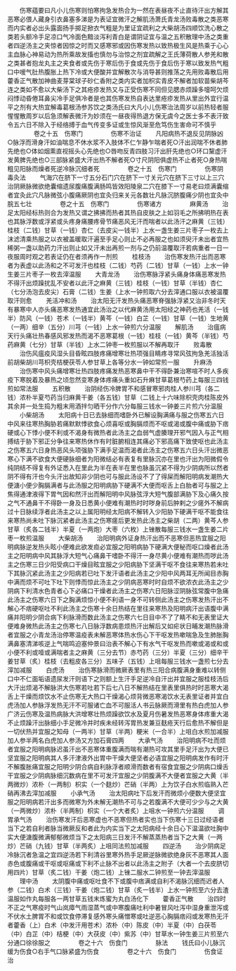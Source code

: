 <!-- { "loadSidebar": true } -->
　　伤寒蕴要曰凡小儿伤寒则怕寒拘急发热合为一然在表昼夜不止直待汗出方解其恶寒必偎人藏身引衣鼻塞多涕是为表证宜微汗之解肌汤萧氏青龙汤败毒散之类恶寒而内实者必出头露面扬手掷足掀衣气粗是为里证宜疏利之大柴胡汤四顺饮洗心散之类若头额冷手足凉口气冷面色黯淡泻利青白是谓阴证宜与温之五积散理中汤之类重者四逆汤主之夹惊者因惊之时而又感寒邪或因伤寒发热以致热极生风是热乘于心心主血脉心神易动为热所乘故发搐也慎勿与治惊之剂宜疏解之王氏薄荷散人参羌和散之类甚者抱龙丸主之夹食者或先伤于寒后伤于食或先伤于食后伤于寒以致发热气粗口中嗳气肚热腹胀上热下冷或大便酸并宜解散次与消导甚则推荡之先用败毒散后用藿香正气散加神曲麦芽棠球子砂仁香附之类内实者加枳实青皮不解者加软苗柴胡芩连之类如不愈以大柴汤下之其疮疹发热又与正受伤寒不同但见腮赤烦躁多嚏呵欠烦闷悸动昏倦耳鼻尖冷手足俱冷者是也其伤寒发热自表达里疮疹发热从里出外宜行温平之剂有大热宜解毒葛根汤参苏饮之类汤氏曰大凡小儿伤寒治法周岁以前热轻者服惺惺散周岁以后急须解表微汗为妙须在一昼夜得热退方保无虞今之医士多不表汗致令五六日不除入于经络搏于血气传变多证或生惊风渐至危笃伤生害命可不慎乎
　　
　　卷之十五　伤寒门
　　
　　伤寒不治证
　　凡阳病热不退反见阴脉凶○脉浮而滑身汗如油喘息不休水浆不入肢体不仁乍静乍喘者死○汗出润喘不休者肺先绝也○体如烟熏直视摇头心先绝也○唇吻反青四肢习汗出肝先绝也○环口黧虚汗发黄脾先绝也○三部脉紧盛大汗出热不解者死○寸尺阴阳俱虚热不止者死○身热喘粗见阳脉而燥者死逆冷脉沉细者死
　　
　　卷之十五　伤寒门
　　
　　伤寒阴毒灸法
　　气海穴在脐下一寸五分石门穴在脐下一寸关元穴在脐下三寸以上三穴治阴厥脉微欲绝囊缩遗尿腹痛腹满肠鸣皆效阳陵泉二穴在膝下一寸易老曰烦满囊缩者宜灸此穴凡脉微弦小腹痛厥阴也宜灸归来关元各数壮凡脉沉脐腹痛少阴也宜灸中脘五七壮
　　
　　卷之十五　伤寒门
　　
　　伤寒诸方
　　
　　麻黄汤
　　治足太阳经标热则合为发热又谓之拂拂而热者其热自皮肤之上如羽毛之所拂明热在表也其脉浮数或浮紧或头疼身痛腰疼骨节痛恶风无汗而喘者以此汤汗之麻黄（三钱）桂枝（二钱）甘草（一钱）杏仁（去皮尖一钱半）上水一盏生姜三片枣子一枚去上沫滤清乘热服之以衣被盖暖取汗遍至手足心则止不必再服之也如须臾汗未出者宜热稀粥一盏以助药力汗出则止如又汗未出再煎一剂与之仍前温覆取汗若病重者一日一夜服周时观之若表证仍在者须再作一剂煎
　　桂枝汤
　　治伤寒发热汗出而恶寒者为表虚以此汤和之不可发汗也桂枝（二钱）芍药（二钱）甘草（一钱）上水一钟生姜三片枣子一枚去滓温服
　　大青龙汤
　　治伤寒脉浮紧头痛身体痛恶寒发热不得汗出烦躁扰乱不安者以此汗之麻黄（三钱）桂枝（一钱）甘草（半钱）杏仁（七分汤泡去皮尖）石膏（二钱）生姜（上水一钟煎取六分去滓通口服以衣被温覆取汗则愈
　　羌活冲和汤
　　治太阳无汗发热头痛恶寒脊强脉浮紧又治非冬时天有暴寒中人亦头痛恶寒发热通宜此汤治之以代麻黄汤用太阳经之神药也羌活（一钱半）防风（一钱）苍术（一钱半）黄芩（一钱）白芷（一钱）甘草（一钱）生地黄（一两）细辛（五分）川芎（一钱）上水一钟煎六分温服
　　解肌汤
　　治瘟病天行头痛壮热春感风邪发热而渴不恶寒葛根（一钱）桂枝（一钱）黄芩（半钱）芍药麻黄（七分）甘草（半钱）上水二钟枣一枚煎服以不解再取汗
　　败毒散
　　治伤风瘟疫风湿头目昏眩四肢疼痛增寒壮热项强目睛疼寻常风弦拘急羌活独活前胡柴胡川芎枳壳桔梗茯苓人参甘草上各等分水一钟如常煎一服
　　升麻汤
　　治伤寒中风头痛增寒壮热四肢疼痛发热恶寒鼻中干不得卧兼治寒喧不时人多疾疫下寒脱着及暴热之顷忽然变寒身体疼痛头重如石升麻甘草葛根芍药上每服三四钱煎如常法服
　　五积散
　　治阴经伤冷脾胃不和感冒寒邪肉桂人参川芎（各二钱）浓朴半夏芍药当归麻黄干姜（各五钱）甘草（二钱上十六味除枳壳肉桂陈皮外其余并一处生捣为粗末用酒拌匀晒干分作六分每服三钱水一钟姜三片煎六分温服
　　小柴胡汤
　　太阳病十日已去脉细而嗜卧外已解设胸满痛与服之伤寒五六日中风来往寒热胸胁若痛默默悸欲食心烦喜呕或胸膈烦而不呕或渴或腹中痛或胁下痞硬或心下悸小便不利或不渴身有微热者此汤主之血弱气虚腠理开邪气因入与正气相搏结于胁下邪正分争往来寒热休作有时脏腑相连其痛必下邪高痛下致使呕也此汤主之伤寒五六日身热恶风头项强胁下满手足温而渴者此汤主之伤寒五六日头汗出微恶寒心下满不欲食大便硬脉细者为阳微结必有表复有里脉沉亦在里也汗出为阳微假令纯阴结不得复有外证悉入在里此为半在表半在里也脉虽沉紧不得为少阴病所以然者阴不得有汗也今头汗出故知非少阴也可与服此汤设不了了得屎而解阳明病发潮热大便溏小便少胸膈满者与此汤服之阳明病胁下硬满不大便而呕舌上白胎者可与服之上焦得通津液得下胃气因和然汗出而解阳明中风脉弦浮大短气腹部满胁下及心痛久按之气不通鼻干不得卧一身及日悉黄小便难有潮热时时哕身前后肿剌之少瘥外不解病过十日脉续浮者此汤主之以上属阳明经太阳病不解转入少阳胁下硬满干呕不能食往来寒热尚未吐下脉沉紧者此汤主之伤寒瘥后更发热此汤主之柴胡（二两）黄芩人参甘草（炙各二钱半）半夏（一两炮）大枣（六枚）上锉散每服三钱水一盏生姜二片枣一枚煎温服
　　大柴胡汤
　　治阳明病外证身热汗出而不恶寒但恶热宜服之阳明病脉逆发热头眩小便难此欲发疸必宜服之阳明病胁下硬满大便秘而呕口燥者此汤主之阳明病中风其脉浮大短气心痛鼻干嗜卧不得汗一身尽黄小便难有潮热而哕此汤主之伤寒三日少阳受病口干燥目眩宜服之少阳病胁下坚满干呕不食往来寒热若未吐下其脉沉紧此汤主之少阳病若已吐下发汗语者此汤主之少阳中风两耳无所闻目赤胸中满而烦不可吐下吐下则悸而惊此汤主之少阴病恶寒时时自烦不欲浓衣此汤主之少阴病下利清水色青者心下必痛口干燥者此汤主之伤寒六日阳脉涩阴脉弦常腹中急痛此汤主之伤寒六日下之胸满烦惊小便不利语一身不可转侧此汤主之伤寒发热汗出不解心不痞硬呕吐不利此汤主之伤寒十余日热结在里往来寒热及阳明病汗出语腹中满痛并阳明少阴合病下利脉滑而数此汤主之伤寒六七日目中不了了睛不和无表里证大便难身微热此汤主之伤寒七八日脉浮数病患烦热汗出解后又如疟状日晡发潮热脉滑者宜服之小青龙汤治停寒温疫表未解恶寒体热水伤心下干呕发热嗽喘急及生肺胀胸满鼻塞清涕咳逆上气喘鸣迫塞仲景曰治表不解心下有水气干呕发热而嗽或渴或和或小便不利或噎或满喘者主之麻黄（三分去节）赤芍药（三分）半夏（三分）细辛干姜甘草（炙）桂枝（去粗皮各三分）五味子（五钱）上咀每服三钱水一盏煎七分去滓加减服
　　白虎汤
　　治伤寒脉滑而微厥表里有热三阳合病腹满身重难以转侧口中不仁面垢语遗尿发汗则语下之则额上生汗手足逆冷自汗出并宜服之服桂枝汤后大汗出烦渴不解脉洪大伤寒若吐若下后七八日不解热结在里表里俱热时时恶寒大渴舌上干燥而烦饮水不止伤寒无大热口干燥渴心烦背微恶寒渴饮水无表里证者并宜白虎汤加人参脉浮发热无汗不可服诸亡血不可服活人书云脉厥而滑里有热白虎加人参广济云伤寒及温热病脉大洪增寒壮热烦躁欲饮水及夏月伤暑发热恶寒身体疼重大渴不止烦躁汗出脉细小手足微冷并时疾未经转泻胃热发兼豆麸疮天行后愈热不解但是一切伏热并宜服之知母（一两半）甘草（半两）粳米（一合半）上咀白水煎加减服加人参半两名白虎加人参汤又方加石膏四两
　　大承气汤
　　治阳明病不吐而烦者宜服之阳明病脉迟虽汗出不恶寒体重腹满而喘有潮热可攻其里手足汗出为大便已坚宜服之阳明病其人多汗津液外出胃中干燥大便坚者必语宜服之阳明病发作有时汗不解腹胀痛宜服之阳明少阴合病自利脉浮者顺滑而数者有宿食宜服之少阴病口燥舌干宜服之少阴病脉细沉数病在里不可发汗宜服之少阴腹满不大便者宜服之大黄（半两微炒）浓朴（一两制）枳实（一个麸炒）芒硝（半两）上为饮子白水煎临熟入芒硝再沸去滓加减服
　　小承气汤
　　治太阳病吐下后发汗而微烦小便数大便坚宜服之阳明病若汗出多而微寒为外未解无潮热不可与之若腹满不大便可少少与之大黄（一两微炒）浓朴（半两制）枳实（一个大者炙）上咀水一钟煎六分温服
　　调胃承气汤
　　治伤寒发汗后恶寒虚也不恶寒但热者实也当下伤寒十三日过经语者当下之若自利者脉当微厥反和者此为内实当下之太阳病经十余日心下温温欲吐胸中实大便溏腹微满郁郁微烦当下之太阳病三日发汗不解蒸蒸热者当下之大黄（一两炒）芒硝（九钱）甘草（半两炙）上咀同法煎加减服
　　四逆汤
　　治少阴病足冷脉沉者急温之宜四逆汤若下利清谷里寒外热手足厥逆脉微欲绝身灰不恶寒其人面赤色或腹痛或干呕或呕痛或下利不止脉不出者以此汤主之附子（大者一个去皮脐切用四片）甘草（炙二钱）干姜（炮二钱）上锉二服水二钟煎至一钟去滓温服
　　理中汤
　　太阴腹中痛或呕吐食不下或腹中痞满或自利不渴脉沉细而迟者人参（二钱）白术（三钱）干姜（炮二钱）甘草（炙一钱半）上水一钟煎至六分去渣温服如作丸每服各一两甘草五钱末炼蜜为丸白汤化下
　　藿香正气散
　　治四时不正之气寒疫时气山岚瘴气雨湿蒸气或中寒腹痛吐利中暑冒风吐泻中湿身重泄泻或不伏水土脾胃不和或饮食停滞复感外寒头痛憎寒或吐逆恶心胸膈痞闷或发寒热无汗者藿香（上）白术（中发汗用苍术）浓朴（中）陈皮（中）半夏（中）白茯苓（中）白芷（中）桔梗（中）大茯皮（中）紫苏（中）甘草水一钟生姜三片煎至六分通口徐徐服之
　　
　　卷之十六　伤食门
　　
　　脉法
　　钱氏曰小儿脉沉缓为伤食○右手气口脉紧盛为伤食
　　
　　卷之十六　伤食门
　　
　　伤食证治
